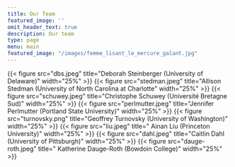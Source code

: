 ```yaml
---
title: Our Team
featured_image: ''
omit_header_text: true
description: Our team
type: page
menu: main
featured_image: "/images/femme_lisant_le_mercure_galant.jpg"
---
```


{{< figure src="dbs.jpeg" title="Deborah Steinberger (University of Delaware)" width="25%" >}}
{{< figure src="stedman.jpeg" title="Allison Stedman (University of North Carolina at Charlotte" width="25%" >}}
{{< figure src="schuwey.jpeg" title="Christophe Schuwey (Université Bretagne Sud)" width="25%" >}}
{{< figure src="perlmutter.jpeg" title="Jennifer Perlmutter (Portland State University)" width="25%" >}}
{{< figure src="turnovsky.png" title="Geoffrey Turnovsky (University of Washington)" width="25%" >}}
{{< figure src="liu.jpeg" title=" Ainan Liu (Princeton University)" width="25%" >}}
{{< figure src="dahl.jpeg" title="Caitlin Dahl (University of Pittsburgh)" width="25%" >}}
{{< figure src="dauge-roth.jpeg" title=" Katherine Dauge-Roth (Bowdoin College)" width="25%" >}}
